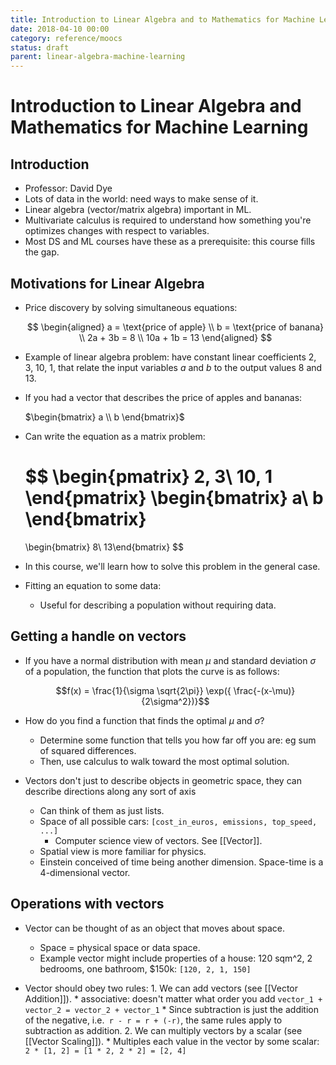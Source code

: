 ```yaml
---
title: Introduction to Linear Algebra and to Mathematics for Machine Learning
date: 2018-04-10 00:00
category: reference/moocs
status: draft
parent: linear-algebra-machine-learning
---
```


# Introduction to Linear Algebra and Mathematics for Machine Learning

## Introduction

* Professor: David Dye
* Lots of data in the world: need ways to make sense of it.
* Linear algebra (vector/matrix algebra) important in ML.
* Multivariate calculus is required to understand how something you're optimizes changes with respect to variables.
* Most DS and ML courses have these as a prerequisite: this course fills the gap.

## Motivations for Linear Algebra

* Price discovery by solving simultaneous equations:

    $$
  \begin{aligned}
  a = \text{price of apple} \\
  b = \text{price of banana} \\
  2a + 3b = 8 \\
  10a + 1b = 13
  \end{aligned}
  $$

* Example of linear algebra problem: have constant linear coefficients 2, 3, 10, 1, that relate the input variables $a$ and $b$ to the output values 8 and 13.

* If you had a vector that describes the price of apples and bananas:

    $\begin{bmatrix} a \\ b \end{bmatrix}$

* Can write the equation as a matrix problem:

    $$
    \begin{pmatrix}
    2, 3\\
    10, 1
    \end{pmatrix}
    \begin{bmatrix}
    a\\
    b
    \end{bmatrix}
    = 
    \begin{bmatrix}
    8\\
    13\end{bmatrix}
    $$
    
* In this course, we'll learn how to solve this problem in the general case. 
* Fitting an equation to some data:
    * Useful for describing a population without requiring data.

## Getting a handle on vectors

* If you have a normal distribution with mean $\mu$ and standard deviation $\sigma$ of a population, the function that plots the curve is as follows:

    $$f(x) = \frac{1}{\sigma \sqrt{2\pi}} \exp({ \frac{-(x-\mu)}{2\sigma^2})}$$

* How do you find a function that finds the optimal $\mu$ and $\sigma$?
  * Determine some function that tells you how far off you are: eg sum of squared differences.
  * Then, use calculus to walk toward the most optimal solution.
  
* Vectors don't  just to describe objects in geometric space, they can describe directions along any sort of axis
    * Can think of them as just lists.
    * Space of all possible cars: `[cost_in_euros, emissions, top_speed, ...]`
        * Computer science view of vectors. See [[Vector]].
    * Spatial view is more familiar for physics.
    * Einstein conceived of time being another dimension. Space-time is a 4-dimensional vector.

## Operations with vectors

* Vector can be thought of as an object that moves about space.
  * Space = physical space or data space.
  * Example vector might include properties of a house: 120 sqm^2, 2 bedrooms, one bathroom, $150k: `[120, 2, 1, 150]`

* Vector should obey two rules:
      1. We can add vectors (see [[Vector Addition]]).
          * associative: doesn't matter what order you add 
              `vector_1 + vector_2 = vector_2 + vector_1`
          * Since subtraction is just the addition of the negative, i.e.` r - r = r + (-r)`, the same rules apply to subtraction as addition.
      2. We can multiply vectors by a scalar (see [[Vector Scaling]]).
          * Multiples each value in the vector by some scalar: `2 * [1, 2] = [1 * 2, 2 * 2] = [2, 4]`